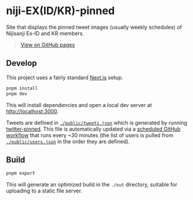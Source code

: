 # niji-EX(ID/KR)-pinned

Site that displays the pinned tweet images (usually weekly schedules) of
Nijisanji Ex-ID and KR members.

> [View on GitHub pages](https://nijisanji-world.github.io/niji-ex-pinned)

## Develop

This project uses a fairly standard [Next.js](https://nextjs.org/) setup.

```sh
pnpm install
pnpm dev
```

This will install dependencies and open a local dev server at
<http://localhost:3000>.

Tweets are defined in [`./public/tweets.json`] which is generated by running
[twitter-pinned]. This file is automatically updated via a [scheduled GitHub
workflow][update-tweets.yml] that runs every ~30 minutes (the list of users is
pulled from [`./public/users.json`] in the order they are defined).

[`./public/tweets.json`]: ./public/tweets.json
[`./public/users.json`]: ./public/users.json
[twitter-pinned]: https://github.com/walfie/twitter-pinned
[update-tweets.yml]: https://github.com/nijisanji-world/niji-ex-pinned/blob/main/.github/workflows/update-tweets.yml

## Build

```sh
pnpm export
```

This will generate an optimized build in the `./out` directory, suitable for
uploading to a static file server.
